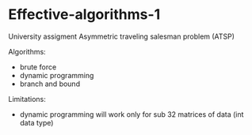 # Effective-algorithms-1

University assigment
Asymmetric traveling salesman problem (ATSP)

Algorithms:
- brute force
- dynamic programming
- branch and bound

Limitations:
- dynamic programming will work only for sub 32 matrices of data (int data type)
